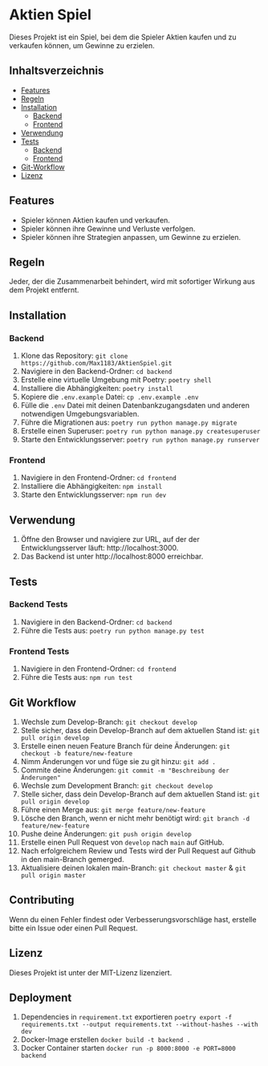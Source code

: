 # Aktien Spiel

Dieses Projekt ist ein Spiel, bei dem die Spieler Aktien kaufen und zu verkaufen können, um Gewinne zu erzielen.

## Inhaltsverzeichnis

- [Features](#features)
- [Regeln](#regeln)
- [Installation](#installation)
  - [Backend](#backend)
  - [Frontend](#frontend)
- [Verwendung](#verwendung)
- [Tests](#tests)
  - [Backend](#backend-tests)
  - [Frontend](#frontend-tests)
- [Git-Workflow](#git-workflow)
- [Lizenz](#lizenz)

## Features

- Spieler können Aktien kaufen und verkaufen.
- Spieler können ihre Gewinne und Verluste verfolgen.
- Spieler können ihre Strategien anpassen, um Gewinne zu erzielen.

## Regeln

Jeder, der die Zusammenarbeit behindert, wird mit sofortiger Wirkung aus dem Projekt entfernt.

## Installation

### Backend

1. Klone das Repository: `git clone https://github.com/Max1183/AktienSpiel.git`
2. Navigiere in den Backend-Ordner: `cd backend`
3. Erstelle eine virtuelle Umgebung mit Poetry: `poetry shell`
4. Installiere die Abhängigkeiten: `poetry install`
5. Kopiere die `.env.example` Datei: `cp .env.example .env`
6. Fülle die `.env` Datei mit deinen Datenbankzugangsdaten und anderen notwendigen Umgebungsvariablen.
7. Führe die Migrationen aus: `poetry run python manage.py migrate`
8. Erstelle einen Superuser: `poetry run python manage.py createsuperuser`
9. Starte den Entwicklungsserver: `poetry run python manage.py runserver`

### Frontend

1. Navigiere in den Frontend-Ordner: `cd frontend`
2. Installiere die Abhängigkeiten: `npm install`
3. Starte den Entwicklungsserver: `npm run dev`

## Verwendung

1. Öffne den Browser und navigiere zur URL, auf der der Entwicklungsserver läuft: http://localhost:3000.
2. Das Backend ist unter http://localhost:8000 erreichbar.

## Tests

### Backend Tests

1. Navigiere in den Backend-Ordner: `cd backend`
2. Führe die Tests aus: `poetry run python manage.py test`

### Frontend Tests

1. Navigiere in den Frontend-Ordner: `cd frontend`
2. Führe die Tests aus: `npm run test`

## Git Workflow

1. Wechsle zum Develop-Branch: `git checkout develop`
2. Stelle sicher, dass dein Develop-Branch auf dem aktuellen Stand ist: `git pull origin develop`
3. Erstelle einen neuen Feature Branch für deine Änderungen: `git checkout -b feature/new-feature`
4. Nimm Änderungen vor und füge sie zu git hinzu: `git add .`
5. Commite deine Änderungen: `git commit -m "Beschreibung der Änderungen"`
6. Wechsle zum Development Branch: `git checkout develop`
7. Stelle sicher, dass dein Develop-Branch auf dem aktuellen Stand ist: `git pull origin develop`
8. Führe einen Merge aus: `git merge feature/new-feature`
9. Lösche den Branch, wenn er nicht mehr benötigt wird: `git branch -d feature/new-feature`
10. Pushe deine Änderungen: `git push origin develop`
11. Erstelle einen Pull Request von `develop` nach `main` auf GitHub.
12. Nach erfolgreichem Review und Tests wird der Pull Request auf Github in den main-Branch gemerged.
13. Aktualisiere deinen lokalen main-Branch: `git checkout master` & `git pull origin master`

## Contributing

Wenn du einen Fehler findest oder Verbesserungsvorschläge hast, erstelle bitte ein Issue oder einen Pull Request.

## Lizenz

Dieses Projekt ist unter der MIT-Lizenz lizenziert.

## Deployment

1. Dependencies in `requirement.txt` exportieren `poetry export -f requirements.txt --output requirements.txt --without-hashes --with dev`
2. Docker-Image erstellen `docker build -t backend .`
3. Docker Container starten `docker run -p 8000:8000 -e PORT=8000 backend`

